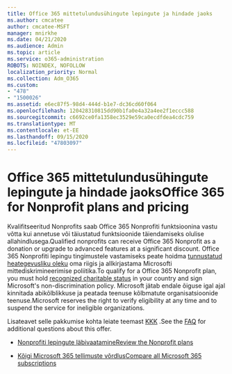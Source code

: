 ```yaml
---
title: Office 365 mittetulundusühingute lepingute ja hindade jaoks
ms.author: cmcatee
author: cmcatee-MSFT
manager: mnirkhe
ms.date: 04/21/2020
ms.audience: Admin
ms.topic: article
ms.service: o365-administration
ROBOTS: NOINDEX, NOFOLLOW
localization_priority: Normal
ms.collection: Adm_O365
ms.custom:
- "478"
- "1500026"
ms.assetid: e6ec87f5-98d4-444d-b1e7-dc36cd60f064
ms.openlocfilehash: 120428310815dd90b1fa0e4a32a4ee2f1eccc588
ms.sourcegitcommit: c6692ce0fa1358ec3529e59ca0ecdfdea4cdc759
ms.translationtype: MT
ms.contentlocale: et-EE
ms.lasthandoff: 09/15/2020
ms.locfileid: "47803097"
---
```

# <a name="office-365-for-nonprofit-plans-and-pricing"></a><span data-ttu-id="66b01-102">Office 365 mittetulundusühingute lepingute ja hindade jaoks</span><span class="sxs-lookup"><span data-stu-id="66b01-102">Office 365 for Nonprofit plans and pricing</span></span>

<span data-ttu-id="66b01-103">Kvalifitseeritud Nonprofits saab Office 365 Nonprofiti funktsioonina vastu võtta kui annetuse või täiustatud funktsioonide täiendamiseks olulise allahindlusega.</span><span class="sxs-lookup"><span data-stu-id="66b01-103">Qualified nonprofits can receive Office 365 Nonprofit as a donation or upgrade to advanced features at a significant discount.</span></span> <span data-ttu-id="66b01-104">Office 365 Nonprofiti lepingu tingimustele vastamiseks peate hoidma [tunnustatud heategevusliku oleku](https://go.microsoft.com/fwlink/p/?LinkID=330253) oma riigis ja allkirjastama Microsofti mittediskrimineerimise poliitika.</span><span class="sxs-lookup"><span data-stu-id="66b01-104">To qualify for a Office 365 Nonprofit plan, you must hold [recognized charitable status](https://go.microsoft.com/fwlink/p/?LinkID=330253) in your country and sign Microsoft's non-discrimination policy.</span></span> <span data-ttu-id="66b01-105">Microsoft jätab endale õiguse igal ajal kinnitada abikõlblikkuse ja peatada teenuse kõlbmatute organisatsioonide teenuse.</span><span class="sxs-lookup"><span data-stu-id="66b01-105">Microsoft reserves the right to verify eligibility at any time and to suspend the service for ineligible organizations.</span></span>
  
<span data-ttu-id="66b01-106">Lisateavet selle pakkumise kohta leiate teemast [KKK](https://products.office.com/nonprofit/office-365-nonprofit) .</span><span class="sxs-lookup"><span data-stu-id="66b01-106">See the [FAQ](https://products.office.com/nonprofit/office-365-nonprofit) for additional questions about this offer.</span></span>
  
- [<span data-ttu-id="66b01-107">Nonprofiti lepingute läbivaatamine</span><span class="sxs-lookup"><span data-stu-id="66b01-107">Review the Nonprofit plans</span></span>](https://products.office.com/nonprofit/office-365-nonprofit-plans-and-pricing?tab=1)

- [<span data-ttu-id="66b01-108">Kõigi Microsoft 365 tellimuste võrdlus</span><span class="sxs-lookup"><span data-stu-id="66b01-108">Compare all Microsoft 365 subscriptions</span></span>](https://products.office.com/business/compare-more-office-365-for-business-plans)